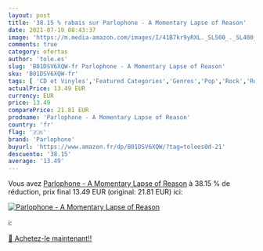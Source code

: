 ```yaml
---
layout: post
title: '38.15 % rabais sur Parlophone - A Momentary Lapse of Reason'
date: 2021-07-19 08:43:37
image: 'https://m.media-amazon.com/images/I/41B7kr9yRXL._SL500_._SL400_.jpg'
comments: true
category: ofertas
author: 'tole.es'
slug: 'B01DSV6XQW-fr Parlophone - A Momentary Lapse of Reason'
sku: 'B01DSV6XQW-fr'
tags: [ 'CD et Vinyles','Featured Categories','Genres','Pop','Rock','Rock n Roll','Rock rétro','Vinyle','parlophone', ]
actualPrice: 13.49 EUR
currency: EUR
price: 13.49
comparePrice: 21.81 EUR
prodname: 'Parlophone - A Momentary Lapse of Reason'
country: 'fr'
flag: '🇫🇷'
brand: 'Parlophone'
buyurl: 'https://www.amazon.fr/dp/B01DSV6XQW/?tag=tolees0d-21'
descuento: '38.15'
average: '13.49'
---
```


Vous avez [Parlophone - A Momentary Lapse of Reason](https://www.amazon.fr/dp/B01DSV6XQW/?tag=tolees0d-21)  à  38.15 % de réduction, prix final  13.49 EUR (original: 21.81 EUR) ici:

[![Parlophone - A Momentary Lapse of Reason](https://m.media-amazon.com/images/I/41B7kr9yRXL._SL500_._SL400_.jpg)](https://www.amazon.fr/dp/B01DSV6XQW/?tag=tolees0d-21)

ℹ️:


[🛒 Achetez-le maintenant!!](https://www.amazon.fr/dp/B01DSV6XQW/?tag=tolees0d-21)
